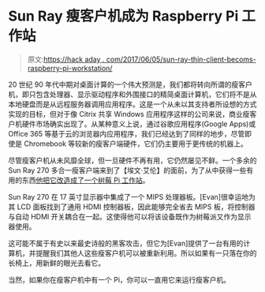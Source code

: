 # Sun Ray 瘦客户机成为 Raspberry Pi 工作站

> 原文:[https://hack aday . com/2017/06/05/sun-ray-thin-client-becoms-raspberry-pi-workstation/](https://hackaday.com/2017/06/05/sun-ray-thin-client-becomes-raspberry-pi-workstation/)

20 世纪 90 年代中期对桌面计算的一个伟大预测是，我们都将转向所谓的瘦客户机，即只包含处理器、显示驱动程序和外围接口的精简桌面计算机，它们将不是从本地硬盘而是从远程服务器调用应用程序。这是一个从未以其支持者所设想的方式实现的目标，但对于像 Citrix 共享 Windows 应用程序这样的公司来说，商业瘦客户机硬件市场确实出现了。从某种意义上说，通过谷歌应用程序(Google Apps)或 Office 365 等基于云的浏览器内应用程序，我们已经达到了同样的地步，尽管即使是 Chromebook 等较新的瘦客户端硬件，它们仍主要用于更传统的机器上。

尽管瘦客户机从未风靡全球，但一旦硬件不再有用，它仍然屡见不鲜。一个多余的 Sun Ray 270 多合一瘦客户端来到了【埃文·艾伦】的面前，为了从中获得一些有用的东西[他把它改造成了一个树莓 Pi 工作站](https://abzman2k.wordpress.com/2017/05/27/sun-ray-270-to-pimonitor-conversion/)。

Sun Ray 270 在 17 英寸显示器中集成了一个 MIPS 处理器板。[Evan]很幸运地为其 LCD 面板找到了通用 HDMI 控制器板，因此能够完全省去 MIPS 板，将控制器与自动 HDMI 开关耦合在一起。这使得他可以将该设备既作为树莓派又作为显示器使用。

这可能不属于有史以来最史诗般的黑客攻击，但它为[Evan]提供了一台有用的计算机，并提醒我们其他人这些瘦客户机可以被重新利用。所以如果有一只落在你的长椅上，用新鲜的眼光去看它。

当然，如果你在瘦客户机中有一个 Pi，你可以一直用它来运行瘦客户机。